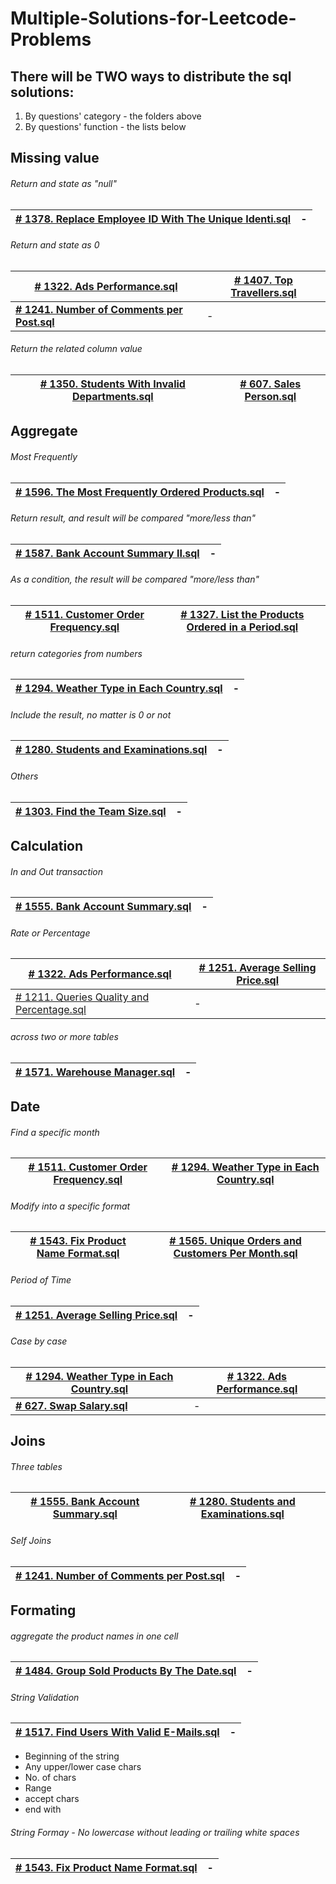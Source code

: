 # Multiple-Solutions-for-Leetcode-Problems

## There will be TWO ways to distribute the sql solutions:
1. By questions' category - the folders above 
2. By questions' function - the lists below

## Missing value 
###### Return and state as "null"
[# 1378. Replace Employee ID With The Unique Identi.sql](https://github.com/Qian-Yu-2020/Multiple-Solutions-for-Leetcode-Problems/blob/master/Schools%20and%20Organizations/%23%201378.%20Replace%20Employee%20ID%20With%20The%20Unique%20Identi.sql)| -
 --- | ---

###### Return and state as 0
 [# 1322. Ads Performance.sql]() | [# 1407. Top Travellers.sql](https://github.com/Qian-Yu-2020/Multiple-Solutions-for-Leetcode-Problems/blob/master/Customers%20or%20Users/%23%201407.%20Top%20Travellers.sql)
--- | ---
[**# 1241. Number of Comments per Post.sql**](https://github.com/Qian-Yu-2020/Multiple-Solutions-for-Leetcode-Problems/blob/master/Social%20Media%20and%20Posts/%23%201241.%20Number%20of%20Comments%20per%20Post.sql) | -


###### Return the related column value 
[# 1350. Students With Invalid Departments.sql](https://github.com/Qian-Yu-2020/Multiple-Solutions-for-Leetcode-Problems/blob/master/Schools%20and%20Organizations/%23%201350.%20Students%20With%20Invalid%20Departments.sql)| [# 607. Sales Person.sql](https://github.com/Qian-Yu-2020/Multiple-Solutions-for-Leetcode-Problems/blob/master/Order%20and%20Deliver/%23%20607.%20Sales%20Person.sql)
 --- | ---



## Aggregate 

###### Most Frequently 
[# 1596. The Most Frequently Ordered Products.sql](https://github.com/Qian-Yu-2020/Multiple-Solutions-for-Leetcode-Problems/blob/master/Order%20and%20Deliver/%23%201596.%20The%20Most%20Frequently%20Ordered%20Products.sql)| -
--- | ---

###### Return result, and result will be compared "more/less than"
[# 1587. Bank Account Summary II.sql](https://github.com/Qian-Yu-2020/Multiple-Solutions-for-Leetcode-Problems/blob/master/Customers%20or%20Users/%23%201587.%20Bank%20Account%20Summary%20II.sql)| -
--- | ---

###### As a condition, the result will be compared "more/less than" 
[# 1511. Customer Order Frequency.sql](https://github.com/Qian-Yu-2020/Multiple-Solutions-for-Leetcode-Problems/blob/master/Order%20and%20Deliver/%23%201511.%20Customer%20Order%20Frequency.sql)|[# 1327. List the Products Ordered in a Period.sql](https://github.com/Qian-Yu-2020/Multiple-Solutions-for-Leetcode-Problems/blob/master/Order%20and%20Deliver/%23%201327.%20List%20the%20Products%20Ordered%20in%20a%20Period.sql) 
 --- | ---

###### return categories from numbers 
[# 1294. Weather Type in Each Country.sql](https://github.com/Qian-Yu-2020/Multiple-Solutions-for-Leetcode-Problems/blob/master/Others%20/%23%201294.%20Weather%20Type%20in%20Each%20Country.sql)| -
--- | ---



###### Include the result, no matter is 0 or not 
[# 1280. Students and Examinations.sql](https://github.com/Qian-Yu-2020/Multiple-Solutions-for-Leetcode-Problems/blob/master/Schools%20and%20Organizations/%23%201280.%20Students%20and%20Examinations.sql)| -
--- | ---



###### Others 
[# 1303. Find the Team Size.sql](https://github.com/Qian-Yu-2020/Multiple-Solutions-for-Leetcode-Problems/blob/master/Schools%20and%20Organizations/%23%201303.%20Find%20the%20Team%20Size.sql)| -
--- | ---




## Calculation
###### In and Out transaction
[# 1555. Bank Account Summary.sql](https://github.com/Qian-Yu-2020/Multiple-Solutions-for-Leetcode-Problems/blob/master/Customers%20or%20Users/%23%201555.%20Bank%20Account%20Summary.sql)| -
 --- | ---

###### Rate or Percentage 
[# 1322. Ads Performance.sql](https://github.com/Qian-Yu-2020/Multiple-Solutions-for-Leetcode-Problems/blob/master/Marketing%20and%20Ecommerce/%23%201322.%20Ads%20Performance.sql) | [# 1251. Average Selling Price.sql](https://github.com/Qian-Yu-2020/Multiple-Solutions-for-Leetcode-Problems/blob/master/Order%20and%20Deliver/%23%201251.%20Average%20Selling%20Price.sql)
 --- | ---
[# 1211. Queries Quality and Percentage.sql](https://github.com/Qian-Yu-2020/Multiple-Solutions-for-Leetcode-Problems/blob/master/Others%20/%23%201211.%20Queries%20Quality%20and%20Percentage.sql)| -

###### across two or more tables 
[**# 1571. Warehouse Manager.sql**](https://github.com/Qian-Yu-2020/Multiple-Solutions-for-Leetcode-Problems/blob/master/Order%20and%20Deliver/%23%201571.%20Warehouse%20Manager.sql) | -
 --- | ---

## Date 
###### Find a specific month
[# 1511. Customer Order Frequency.sql](https://github.com/Qian-Yu-2020/Multiple-Solutions-for-Leetcode-Problems/blob/master/Order%20and%20Deliver/%23%201511.%20Customer%20Order%20Frequency.sql)| [# 1294. Weather Type in Each Country.sql](https://github.com/Qian-Yu-2020/Multiple-Solutions-for-Leetcode-Problems/blob/master/Others%20/%23%201294.%20Weather%20Type%20in%20Each%20Country.sql)
--- | ---

###### Modify into a specific format
[# 1543. Fix Product Name Format.sql](https://github.com/Qian-Yu-2020/Multiple-Solutions-for-Leetcode-Problems/blob/master/Order%20and%20Deliver/%23%201543.%20Fix%20Product%20Name%20Format.sql) | [# 1565. Unique Orders and Customers Per Month.sql](https://github.com/Qian-Yu-2020/Multiple-Solutions-for-Leetcode-Problems/blob/master/Order%20and%20Deliver/%23%201565.%20Unique%20Orders%20and%20Customers%20Per%20Month.sql)
 --- | ---

###### Period of Time
 [# 1251. Average Selling Price.sql](https://github.com/Qian-Yu-2020/Multiple-Solutions-for-Leetcode-Problems/blob/master/Order%20and%20Deliver/%23%201251.%20Average%20Selling%20Price.sql) | - 
 --- | ---

###### Case by case 

[# 1294. Weather Type in Each Country.sql](https://github.com/Qian-Yu-2020/Multiple-Solutions-for-Leetcode-Problems/blob/master/Others%20/%23%201294.%20Weather%20Type%20in%20Each%20Country.sql) | [# 1322. Ads Performance.sql](https://github.com/Qian-Yu-2020/Multiple-Solutions-for-Leetcode-Problems/blob/master/Marketing%20and%20Ecommerce/%23%201322.%20Ads%20Performance.sql) 
 --- | ---
[**# 627. Swap Salary.sql**](https://github.com/Qian-Yu-2020/Multiple-Solutions-for-Leetcode-Problems/blob/master/Schools%20and%20Organizations/%23%20627.%20Swap%20Salary.sql) | -



## Joins
###### Three tables 
[# 1555. Bank Account Summary.sql](https://github.com/Qian-Yu-2020/Multiple-Solutions-for-Leetcode-Problems/blob/master/Customers%20or%20Users/%23%201555.%20Bank%20Account%20Summary.sql)| [# 1280. Students and Examinations.sql](https://github.com/Qian-Yu-2020/Multiple-Solutions-for-Leetcode-Problems/blob/master/Schools%20and%20Organizations/%23%201280.%20Students%20and%20Examinations.sql)
 --- | ---
 
 ###### Self Joins 
[# 1241. Number of Comments per Post.sql](https://github.com/Qian-Yu-2020/Multiple-Solutions-for-Leetcode-Problems/blob/master/Social%20Media%20and%20Posts/%23%201241.%20Number%20of%20Comments%20per%20Post.sql) | - 
 --- | ---
 

## Formating
###### aggregate the product names in one cell
[# 1484. Group Sold Products By The Date.sql](https://github.com/Qian-Yu-2020/Multiple-Solutions-for-Leetcode-Problems/blob/master/Order%20and%20Deliver/%23%201484.%20Group%20Sold%20Products%20By%20The%20Date.sql)| -
 --- | ---

###### String Validation 
[# 1517. Find Users With Valid E-Mails.sql](https://github.com/Qian-Yu-2020/Multiple-Solutions-for-Leetcode-Problems/blob/master/Customers%20or%20Users/%23%201517.%20Find%20Users%20With%20Valid%20E-Mails.sql)| -
 --- | ---
- Beginning of the string
- Any upper/lower case chars
- No. of chars
- Range
- accept chars
- end with 

###### String Formay - No lowercase without leading or trailing white spaces
[# 1543. Fix Product Name Format.sql](https://github.com/Qian-Yu-2020/Multiple-Solutions-for-Leetcode-Problems/blob/master/Order%20and%20Deliver/%23%201543.%20Fix%20Product%20Name%20Format.sql)| -
 --- | ---
